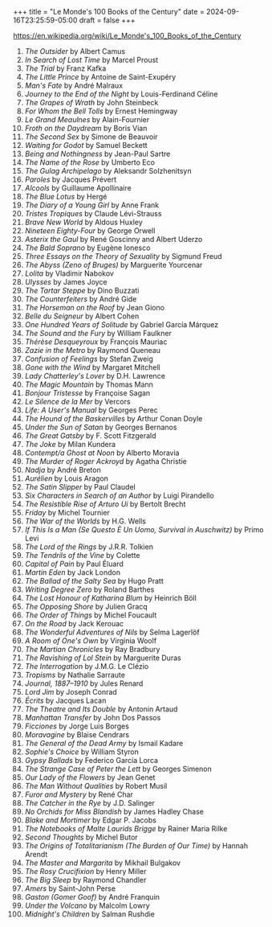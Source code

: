 +++
title = "Le Monde's 100 Books of the Century"
date = 2024-09-16T23:25:59-05:00
draft = false
+++

https://en.wikipedia.org/wiki/Le_Monde's_100_Books_of_the_Century

1. *The Outsider* by Albert Camus
1. *In Search of Lost Time* by Marcel Proust
1. *The Trial* by Franz Kafka
1. *The Little Prince* by Antoine de Saint-Exupéry
1. *Man's Fate* by André Malraux
1. *Journey to the End of the Night* by Louis-Ferdinand Céline
1. *The Grapes of Wrath* by John Steinbeck
1. *For Whom the Bell Tolls* by Ernest Hemingway
1. *Le Grand Meaulnes* by Alain-Fournier
1. *Froth on the Daydream* by Boris Vian
1. *The Second Sex* by Simone de Beauvoir
1. *Waiting for Godot* by Samuel Beckett
1. *Being and Nothingness* by Jean-Paul Sartre
1. *The Name of the Rose* by Umberto Eco
1. *The Gulag Archipelago* by Aleksandr Solzhenitsyn
1. *Paroles* by Jacques Prévert
1. *Alcools* by Guillaume Apollinaire
1. *The Blue Lotus* by Hergé
1. *The Diary of a Young Girl* by Anne Frank
1. *Tristes Tropiques* by Claude Lévi-Strauss
1. *Brave New World* by Aldous Huxley
1. *Nineteen Eighty-Four* by George Orwell
1. *Asterix the Gaul* by René Goscinny and Albert Uderzo
1. *The Bald Soprano* by Eugène Ionesco
1. *Three Essays on the Theory of Sexuality* by Sigmund Freud
1. *The Abyss (Zeno of Bruges)* by Marguerite Yourcenar
1. *Lolita* by Vladimir Nabokov
1. *Ulysses* by James Joyce
1. *The Tartar Steppe* by Dino Buzzati
1. *The Counterfeiters* by André Gide
1. *The Horseman on the Roof* by Jean Giono
1. *Belle du Seigneur* by Albert Cohen
1. *One Hundred Years of Solitude* by Gabriel García Márquez
1. *The Sound and the Fury* by William Faulkner
1. *Thérèse Desqueyroux* by François Mauriac
1. *Zazie in the Metro* by Raymond Queneau
1. *Confusion of Feelings* by Stefan Zweig
1. *Gone with the Wind* by Margaret Mitchell
1. *Lady Chatterley's Lover* by D.H. Lawrence
1. *The Magic Mountain* by Thomas Mann
1. *Bonjour Tristesse* by Françoise Sagan
1. *Le Silence de la Mer* by Vercors
1. *Life: A User's Manual* by Georges Perec
1. *The Hound of the Baskervilles* by Arthur Conan Doyle
1. *Under the Sun of Satan* by Georges Bernanos
1. *The Great Gatsby* by F. Scott Fitzgerald
1. *The Joke* by Milan Kundera
1. *Contempt/a Ghost at Noon* by Alberto Moravia
1. *The Murder of Roger Ackroyd* by Agatha Christie
1. *Nadja* by André Breton
1. *Aurélien* by Louis Aragon
1. *The Satin Slipper* by Paul Claudel
1. *Six Characters in Search of an Author* by Luigi Pirandello
1. *The Resistible Rise of Arturo Ui* by Bertolt Brecht
1. *Friday* by Michel Tournier
1. *The War of the Worlds* by H.G. Wells
1. *If This Is a Man (Se Questo È Un Uomo, Survival in Auschwitz)* by Primo Levi
1. *The Lord of the Rings* by J.R.R. Tolkien
1. *The Tendrils of the Vine* by Colette
1. *Capital of Pain* by Paul Éluard
1. *Martin Eden* by Jack London
1. *The Ballad of the Salty Sea* by Hugo Pratt
1. *Writing Degree Zero* by Roland Barthes
1. *The Lost Honour of Katharina Blum* by Heinrich Böll
1. *The Opposing Shore* by Julien Gracq
1. *The Order of Things* by Michel Foucault
1. *On the Road* by Jack Kerouac
1. *The Wonderful Adventures of Nils* by Selma Lagerlöf
1. *A Room of One's Own* by Virginia Woolf
1. *The Martian Chronicles* by Ray Bradbury
1. *The Ravishing of Lol Stein* by Marguerite Duras
1. *The Interrogation* by J.M.G. Le Clézio
1. *Tropisms* by Nathalie Sarraute
1. *Journal, 1887–1910* by Jules Renard
1. *Lord Jim* by Joseph Conrad
1. *Écrits* by Jacques Lacan
1. *The Theatre and Its Double* by Antonin Artaud
1. *Manhattan Transfer* by John Dos Passos
1. *Ficciones* by Jorge Luis Borges
1. *Moravagine* by Blaise Cendrars
1. *The General of the Dead Army* by Ismail Kadare
1. *Sophie's Choice* by William Styron
1. *Gypsy Ballads* by Federico García Lorca
1. *The Strange Case of Peter the Lett* by Georges Simenon
1. *Our Lady of the Flowers* by Jean Genet
1. *The Man Without Qualities* by Robert Musil
1. *Furor and Mystery* by René Char
1. *The Catcher in the Rye* by J.D. Salinger
1. *No Orchids for Miss Blandish* by James Hadley Chase
1. *Blake and Mortimer* by Edgar P. Jacobs
1. *The Notebooks of Malte Laurids Brigge* by Rainer Maria Rilke
1. *Second Thoughts* by Michel Butor
1. *The Origins of Totalitarianism (The Burden of Our Time)* by Hannah Arendt
1. *The Master and Margarita* by Mikhail Bulgakov
1. *The Rosy Crucifixion* by Henry Miller
1. *The Big Sleep* by Raymond Chandler
1. *Amers* by Saint-John Perse
1. *Gaston (Gomer Goof)* by André Franquin
1. *Under the Volcano* by Malcolm Lowry
1. *Midnight's Children* by Salman Rushdie